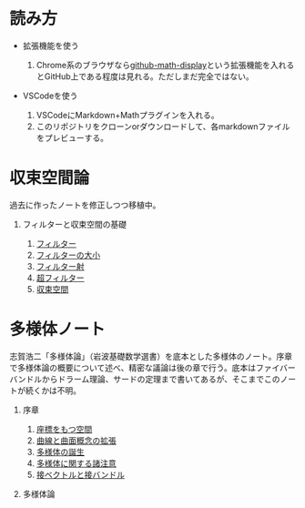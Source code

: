 # 読み方

- 拡張機能を使う
    1. Chrome系のブラウザなら[github-math-display](https://chrome.google.com/webstore/detail/github-math-display/cgolaobglebjonjiblcjagnpmdmlgmda)という拡張機能を入れるとGitHub上である程度は見れる。ただしまだ完全ではない。

- VSCodeを使う
    1. VSCodeにMarkdown+Mathプラグインを入れる。
    1. このリポジトリをクローンorダウンロードして、各markdownファイルをプレビューする。


# 収束空間論

過去に作ったノートを修正しつつ移植中。

1. フィルターと収束空間の基礎

    1. [フィルター](/ConvergentSpace/Filter.md)
    1. [フィルターの大小](/ConvergentSpace/FinerCoarser.md)
    1. [フィルター射](/ConvergentSpace/FilterMap.md)
    1. [超フィルター](/ConvergentSpace/Ultrafilter.md)
    1. [収束空間](/ConvergentSpace/Conv.md)



# 多様体ノート

志賀浩二「多様体論」（岩波基礎数学選書）を底本とした多様体のノート。序章で多様体論の概要について述べ、精密な議論は後の章で行う。底本はファイバーバンドルからドラーム理論、サードの定理まで書いてあるが、そこまでこのノートが続くかは不明。

1. 序章

    1. [座標をもつ空間](/Manifold/CoordinatedSpace.md)
    1. [曲線と曲面概念の拡張](/Manifold/WhatIsManifold.md)
    1. [多様体の誕生](/Manifold/BirthOfManifold.md)
    1. [多様体に関する諸注意](/Manifold/RemarkOfManifold.md)
    1. [接ベクトルと接バンドル](/Manifold/Tangent.md)

1. 多様体論
